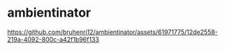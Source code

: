 # ambientinator



https://github.com/bruhenri12/ambientinator/assets/61971775/12de2558-219a-4092-800c-a42f1b96f133


